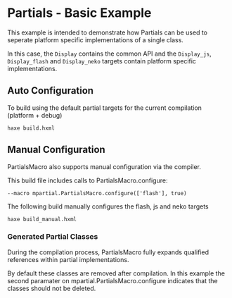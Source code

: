 Partials - Basic Example
=================

This example is intended to demonstrate how Partials can be used to seperate 
platform specific implementations of a single class.

In this case, the `Display` contains the common API and the `Display_js`, 
`Display_flash` and `Display_neko` targets contain platform specific 
implementations.

Auto Configuration
---------------

To build using the default partial targets for the current compilation 
(platform + debug)

	haxe build.hxml

Manual Configuration
---------------

PartialsMacro also supports manual configuration via the compiler.


This build file includes calls to PartialsMacro.configure:

	--macro mpartial.PartialsMacro.configure(['flash'], true)


The following build manually configures the flash, js and neko targets

	haxe build_manual.hxml

### Generated Partial Classes

During the compilation process, PartialsMacro fully expands qualified references 
within partial implementations.

By default these classes are removed after compilation. In this example the 
second paramater on mpartial.PartialsMacro.configure indicates that the classes 
should not be deleted.
